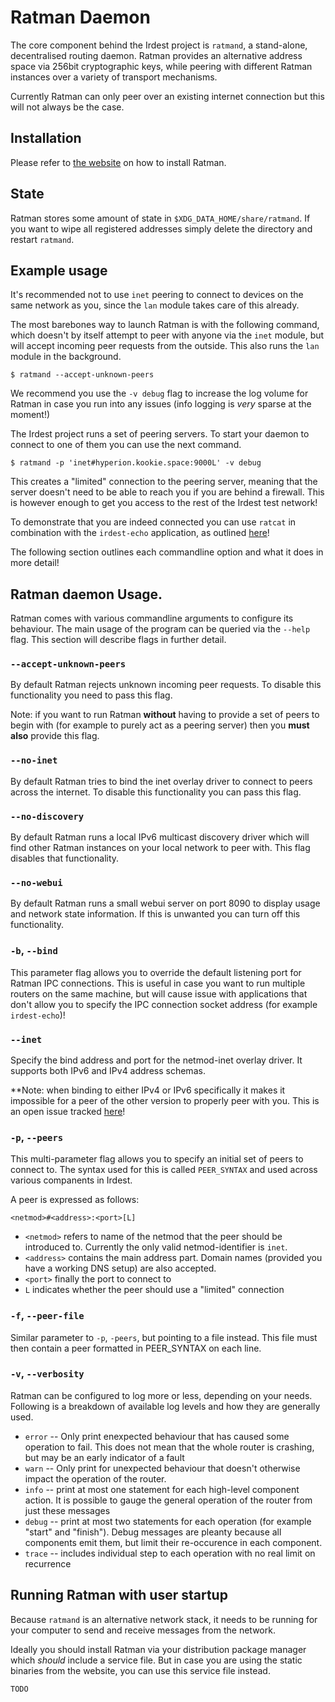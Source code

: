 # Ratman Daemon

The core component behind the Irdest project is `ratmand`, a
stand-alone, decentralised routing daemon.  Ratman provides an
alternative address space via 256bit cryptographic keys, while peering
with different Ratman instances over a variety of transport
mechanisms.

Currently Ratman can only peer over an existing internet connection
but this will not always be the case.


## Installation

Please refer to [the website](https://irde.st/downloads) on how to install Ratman.

## State

Ratman stores some amount of state in `$XDG_DATA_HOME/share/ratmand`.
If you want to wipe all registered addresses simply delete the
directory and restart `ratmand`.


## Example usage

It's recommended not to use `inet` peering to connect to devices on
the same network as you, since the `lan` module takes care of this
already.

The most barebones way to launch Ratman is with the following command,
which doesn't by itself attempt to peer with anyone via the `inet`
module, but will accept incoming peer requests from the outside.  This
also runs the `lan` module in the background.

```
$ ratmand --accept-unknown-peers
```

We recommend you use the `-v debug` flag to increase the log volume
for Ratman in case you run into any issues (info logging is _very_
sparse at the moment!)

The Irdest project runs a set of peering servers.  To start your
daemon to connect to one of them you can use the next command.

```
$ ratmand -p 'inet#hyperion.kookie.space:9000L' -v debug
```

This creates a "limited" connection to the peering server, meaning
that the server doesn't need to be able to reach you if you are behind
a firewall.  This is however enough to get you access to the rest of
the Irdest test network!

To demonstrate that you are indeed connected you can use `ratcat` in
combination with the `irdest-echo` application, as outlined
[here](../irdest-echo.html#public-instance)!

The following section outlines each commandline option and what it
does in more detail!


## Ratman daemon Usage.

Ratman comes with various commandline arguments to configure its
behaviour.  The main usage of the program can be queried via the
`--help` flag.  This section will describe flags in further detail.


### `--accept-unknown-peers`

By default Ratman rejects unknown incoming peer requests.  To disable
this functionality you need to pass this flag.

Note: if you want to run Ratman **without** having to provide a set of
peers to begin with (for example to purely act as a peering server)
then you **must also** provide this flag.


### `--no-inet`

By default Ratman tries to bind the inet overlay driver to connect to
peers across the internet.  To disable this functionality you can pass
this flag.


### `--no-discovery`

By default Ratman runs a local IPv6 multicast discovery driver which
will find other Ratman instances on your local network to peer with.
This flag disables that functionality.


### `--no-webui`

By default Ratman runs a small webui server on port 8090 to display
usage and network state information.  If this is unwanted you can turn
off this functionality.


### `-b`, `--bind`

This parameter flag allows you to override the default listening port
for Ratman IPC connections.  This is useful in case you want to run
multiple routers on the same machine, but will cause issue with
applications that don't allow you to specify the IPC connection socket
address (for example `irdest-echo`)!


### `--inet`

Specify the bind address and port for the netmod-inet overlay driver.
It supports both IPv6 and IPv4 address schemas.

**Note: when binding to either IPv4 or IPv6 specifically it makes it
impossible for a peer of the other version to properly peer with you.
This is an open issue tracked
[here](https://git.irde.st/we/irdest/-/issues/36)!


### `-p`, `--peers`

This multi-parameter flag allows you to specify an initial set of
peers to connect to.  The syntax used for this is called `PEER_SYNTAX`
and used across various companents in Irdest.

A peer is expressed as follows: 

```
<netmod>#<address>:<port>[L]
```

 - `<netmod>` refers to name of the netmod that the peer should be
   introduced to.  Currently the only valid netmod-identifier is
   `inet`.
 - `<address>` contains the main address part.  Domain names (provided
   you have a working DNS setup) are also accepted.
 - `<port>` finally the port to connect to
 - `L` indicates whether the peer should use a "limited" connection
 
 
### `-f`, `--peer-file`

Similar parameter to `-p`, `-peers`, but pointing to a file instead.
This file must then contain a peer formatted in PEER_SYNTAX on each line.


### `-v`, `--verbosity`

Ratman can be configured to log more or less, depending on your needs.
Following is a breakdown of available log levels and how they are
generally used.


 - `error` -- Only print enexpected behaviour that has caused some
   operation to fail.  This does not mean that the whole router is
   crashing, but may be an early indicator of a fault
 - `warn` -- Only print for unexpected behaviour that doesn't
   otherwise impact the operation of the router.
 - `info` -- print at most one statement for each high-level component
   action.  It is possible to gauge the general operation of the
   router from just these messages
 - `debug` -- print at most two statements for each operation (for
   example "start" and "finish").  Debug messages are pleanty because
   all components emit them, but limit their re-occurence in each
   component.
 - `trace` -- includes individual step to each operation with no real
   limit on recurrence


## Running Ratman with user startup

Because `ratmand` is an alternative network stack, it needs to be
running for your computer to send and receive messages from the
network.

Ideally you should install Ratman via your distribution package
manager which _should_ include a service file.  But in case you are
using the static binaries from the website, you can use this service
file instead.


```
TODO
```
